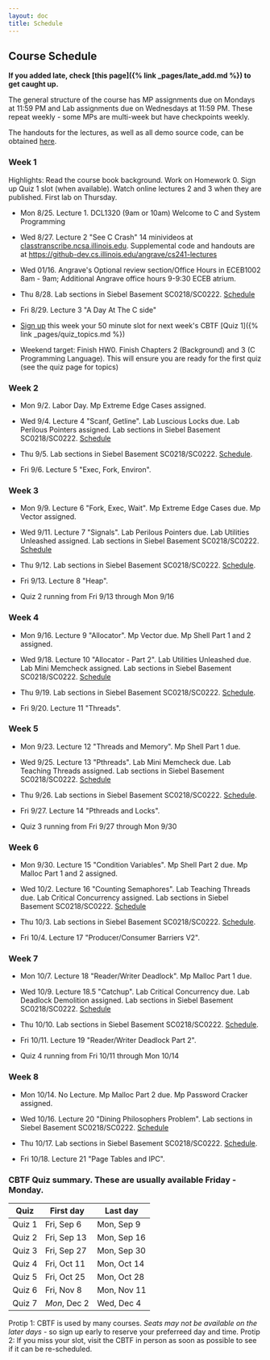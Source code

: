 ```yaml
---
layout: doc
title: Schedule
---
```


## Course Schedule

**If you added late, check [this page]({% link _pages/late_add.md %}) to get caught up.**

The general structure of the course has MP assignments due on Mondays at 11:59 PM and Lab assignments due on Wednesdays at 11:59 PM. These repeat weekly - some MPs are multi-week but have checkpoints weekly.

The handouts for the lectures, as well as all demo source code, can be obtained [here](https://github-dev.cs.illinois.edu/angrave/cs241-lectures).

### Week 1

Highlights: Read the course book background. Work on Homework 0. Sign up Quiz 1 slot (when available). Watch online lectures 2 and 3 when they are published. First lab on Thursday.

* Mon 8/25. Lecture 1. DCL1320 (9am or 10am) Welcome to C and System Programming

* Wed 8/27. Lecture 2 "See C Crash" 14 minivideos at [classtranscribe.ncsa.illinois.edu](https://classtranscribe.ncsa.illinois.edu). 
Supplemental code and handouts are at https://github-dev.cs.illinois.edu/angrave/cs241-lectures
* Wed 01/16. Angrave's Optional review section/Office Hours in ECEB1002 8am - 9am; Additional Angrave office hours 9-9:30 ECEB atrium.

* Thu 8/28. Lab sections in Siebel Basement SC0218/SC0222. [Schedule](https://courses.illinois.edu/schedule/2019/spring/CS/241)

* Fri 8/29. Lecture 3 "A Day At The C side" 

* [Sign up](https://cbtf.engr.illinois.edu/) this week your 50 minute slot for next week's CBTF [Quiz 1]({% link _pages/quiz_topics.md %})

* Weekend target: Finish HW0. Finish Chapters 2 (Background) and 3 (C Programming Language). This will ensure you are ready for the first quiz (see the quiz page for topics)

### Week 2

* Mon 9/2. Labor Day. Mp Extreme Edge Cases assigned.

* Wed 9/4. Lecture 4 "Scanf, Getline". Lab Luscious Locks due. Lab Perilous Pointers assigned. Lab sections in Siebel Basement SC0218/SC0222. [Schedule](https://courses.illinois.edu/schedule/2019/spring/CS/241)

* Thu 9/5. Lab sections in Siebel Basement SC0218/SC0222. [Schedule](https://courses.illinois.edu/schedule/2019/spring/CS/241).

* Fri 9/6. Lecture 5 "Exec, Fork, Environ".

### Week 3

* Mon 9/9. Lecture 6 "Fork, Exec, Wait". Mp Extreme Edge Cases due. Mp Vector assigned.

* Wed 9/11. Lecture 7 "Signals". Lab Perilous Pointers due. Lab Utilities Unleashed assigned. Lab sections in Siebel Basement SC0218/SC0222. [Schedule](https://courses.illinois.edu/schedule/2019/spring/CS/241)

* Thu 9/12. Lab sections in Siebel Basement SC0218/SC0222. [Schedule](https://courses.illinois.edu/schedule/2019/spring/CS/241).

* Fri 9/13. Lecture 8 "Heap".

* Quiz 2 running from Fri 9/13 through Mon 9/16

### Week 4

* Mon 9/16. Lecture 9 "Allocator". Mp Vector due. Mp Shell Part 1 and 2 assigned.

* Wed 9/18. Lecture 10 "Allocator - Part 2". Lab Utilities Unleashed due. Lab Mini Memcheck assigned. Lab sections in Siebel Basement SC0218/SC0222. [Schedule](https://courses.illinois.edu/schedule/2019/spring/CS/241)

* Thu 9/19. Lab sections in Siebel Basement SC0218/SC0222. [Schedule](https://courses.illinois.edu/schedule/2019/spring/CS/241).

* Fri 9/20. Lecture 11 "Threads".

### Week 5

* Mon 9/23. Lecture 12 "Threads and Memory". Mp Shell Part 1 due.

* Wed 9/25. Lecture 13 "Pthreads". Lab Mini Memcheck due. Lab Teaching Threads assigned. Lab sections in Siebel Basement SC0218/SC0222. [Schedule](https://courses.illinois.edu/schedule/2019/spring/CS/241)

* Thu 9/26. Lab sections in Siebel Basement SC0218/SC0222. [Schedule](https://courses.illinois.edu/schedule/2019/spring/CS/241).

* Fri 9/27. Lecture 14 "Pthreads and Locks".

* Quiz 3 running from Fri 9/27 through Mon 9/30

### Week 6

* Mon 9/30. Lecture 15 "Condition Variables". Mp Shell Part 2 due. Mp Malloc Part 1 and 2 assigned.

* Wed 10/2. Lecture 16 "Counting Semaphores". Lab Teaching Threads due. Lab Critical Concurrency assigned. Lab sections in Siebel Basement SC0218/SC0222. [Schedule](https://courses.illinois.edu/schedule/2019/spring/CS/241)

* Thu 10/3. Lab sections in Siebel Basement SC0218/SC0222. [Schedule](https://courses.illinois.edu/schedule/2019/spring/CS/241).

* Fri 10/4. Lecture 17 "Producer/Consumer Barriers V2".

### Week 7

* Mon 10/7. Lecture 18 "Reader/Writer Deadlock". Mp Malloc Part 1 due.

* Wed 10/9. Lecture 18.5 "Catchup". Lab Critical Concurrency due. Lab Deadlock Demolition assigned. Lab sections in Siebel Basement SC0218/SC0222. [Schedule](https://courses.illinois.edu/schedule/2019/spring/CS/241)

* Thu 10/10. Lab sections in Siebel Basement SC0218/SC0222. [Schedule](https://courses.illinois.edu/schedule/2019/spring/CS/241).

* Fri 10/11. Lecture 19 "Reader/Writer Deadlock Part 2".

* Quiz 4 running from Fri 10/11 through Mon 10/14

### Week 8

* Mon 10/14. No Lecture. Mp Malloc Part 2 due. Mp Password Cracker assigned.

* Wed 10/16. Lecture 20 "Dining Philosophers Problem". Lab sections in Siebel Basement SC0218/SC0222. [Schedule](https://courses.illinois.edu/schedule/2019/spring/CS/241)

* Thu 10/17. Lab sections in Siebel Basement SC0218/SC0222. [Schedule](https://courses.illinois.edu/schedule/2019/spring/CS/241).

* Fri 10/18. Lecture 21 "Page Tables and IPC".


### CBTF Quiz summary. These are usually available Friday - Monday. 

| Quiz | First day | Last day |
| -----|-----------|----------|
| Quiz 1 | Fri, Sep 6 	| Mon, Sep 9 |
| Quiz 2 | Fri, Sep 13	| Mon, Sep 16 |
| Quiz 3 | Fri, Sep 27	| Mon, Sep 30 |
| Quiz 4 | Fri, Oct 11	| Mon, Oct 14 |
| Quiz 5 | Fri, Oct 25  | Mon, Oct 28 |
| Quiz 6 | Fri, Nov 8   | Mon, Nov 11 |
| Quiz 7 | *Mon*, Dec 2 | Wed, Dec 4  |

Protip 1: CBTF is used by many courses. *Seats may not be available on the later days* - so sign up early to reserve your preferreed day and time. 
Protip 2: If you miss your slot, visit the CBTF in person as soon as possible to see if it can be re-scheduled.
